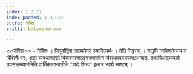 ```yaml
---
index: 1.3.17
index_padded: 1.3.017
sutra: नेर्विशः
vritti: balamanorama

---
```

<<नेर्विशः>> - नेर्विशः । निपूर्वाद्विश आत्मनेपदं स्यादित्यर्थः । नेति निवृत्तम् । यद्यपि न्यविशतेत्यत्र न विशिर्नेः परः, अटा व्यवधानात्टो विकरणान्ताङ्गभक्तत्वेन विशधात्ववयवत्वऽभावात्, तथापिअड्व्यवाये उपसङ्ख्यान॑मिति वार्तिकाद्भवतीति "शदेः शितः" इत्यत्र भाष्ये स्पष्टम् ।